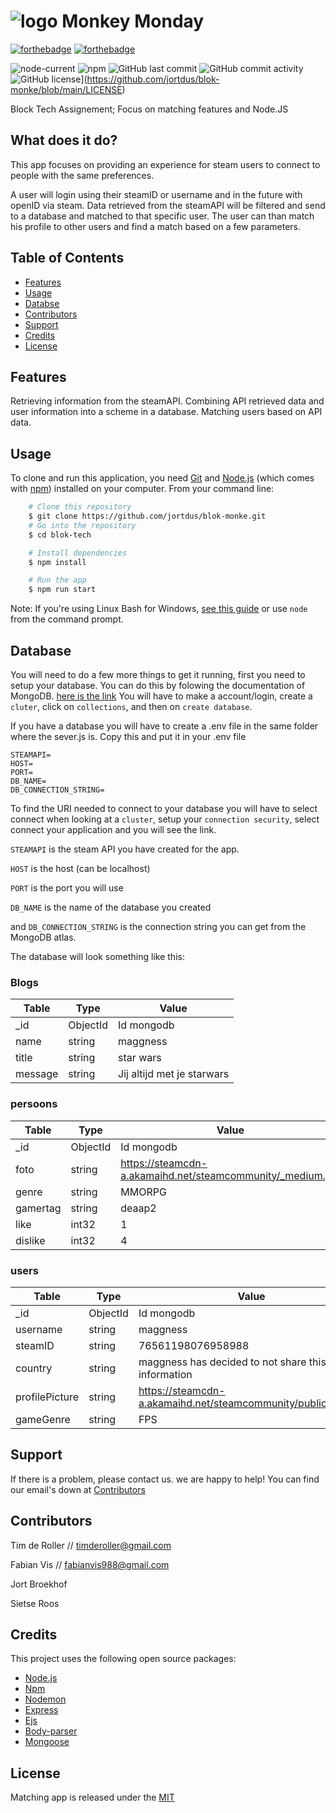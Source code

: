 # ![logo](https://user-images.githubusercontent.com/30145681/112718115-386f1a80-8ef1-11eb-9a50-d0c9ffd422ab.png) Monkey Monday

[![forthebadge](https://forthebadge.com/images/badges/built-with-love.svg)](https://blok-monke.herokuapp.com/)
[![forthebadge](https://forthebadge.com/images/badges/check-it-out.svg)](https://blok-monke.herokuapp.com/)

![node-current](https://img.shields.io/node/v/npm)
![npm](https://img.shields.io/npm/v/npm)
![GitHub last commit](https://img.shields.io/github/last-commit/jortdus/blok-monke)
![GitHub commit activity](https://img.shields.io/github/commit-activity/m/jortdus/blok-monke)
![GitHub license](https://img.shields.io/github/license/jortdus/blok-monke)](https://github.com/jortdus/blok-monke/blob/main/LICENSE)

Block Tech Assignement; Focus on matching features and Node.JS

## What does it do?
This app focuses on providing an experience for steam users to connect to people with the same preferences. 

A user will login using their steamID or username and in the future with openID via steam. Data retrieved from the steamAPI will be filtered and send to a database and matched to that specific user. The user can than match his profile to other users and find a match based on a few parameters. 

## Table of Contents
* [Features](#features)
* [Usage](#usage)
* [Databse](#Database)
* [Contributors](#Contributors)
* [Support](#support)
* [Credits](#credits)
* [License](#license)

## Features
Retrieving information from the steamAPI.
Combining API retrieved data and user information into a scheme in a database.
Matching users based on API data.

## Usage
To clone and run this application, you need [Git](https://git-scm.com/) and [Node.js](https://nodejs.org/en/) (which comes with [npm](https://www.npmjs.com/)) installed on your computer. From your command line:

```bash
    # Clone this repository
    $ git clone https://github.com/jortdus/blok-monke.git
    # Go into the repository
    $ cd blok-tech

    # Install dependencies
    $ npm install

    # Run the app
    $ npm run start
```

Note: If you're using Linux Bash for Windows, [see this guide](https://www.howtogeek.com/261575/how-to-run-graphical-linux-desktop-applications-from-windows-10s-bash-shell/) or use `node` from the command prompt.

## Database
You will need to do a few more things to get it running, first you need to setup your database. You can do this by folowing the documentation of MongoDB. [here is the link](https://docs.mongodb.com/guides/server/drivers/) You will have to make a account/login, create a `cluter`, click on `collections`, and then on `create database`.

If you have a database you will have to create a .env file in the same folder where the sever.js is. 
Copy this and put it in your .env file
```
STEAMAPI=
HOST=
PORT=
DB_NAME= 
DB_CONNECTION_STRING=
```

To find the URI needed to connect to your database you will have to select connect when looking at a `cluster`, setup your `connection security`, select connect your application and you will see the link.

`STEAMAPI` is the steam API you have created for the app.

`HOST` is the host (can be localhost)

`PORT` is the port you will use

`DB_NAME` is the name of the database you created

and `DB_CONNECTION_STRING` is the connection string you can get from the MongoDB atlas.

The database will look something like this:
### Blogs
| Table | Type | Value |
| --- | --- | --- |
| _id | ObjectId | Id mongodb |
| name | string | maggness |
| title | string | star wars |
| message | string | Jij altijd met je starwars |

### persoons
| Table | Type | Value |
| --- | --- | --- |
| _id | ObjectId | Id mongodb |
| foto | string | https://steamcdn-a.akamaihd.net/steamcommunity/_medium.jpg |
| genre | string | MMORPG |
| gamertag | string | deaap2 |
| like | int32 | 1 |
| dislike | int32 | 4 |

### users
| Table | Type | Value |
| --- | --- | --- |
| _id | ObjectId | Id mongodb |
| username | string | maggness |
| steamID | string | 76561198076958988 |
| country | string | maggness has decided to not share this information |
| profilePicture | string | https://steamcdn-a.akamaihd.net/steamcommunity/public/images |
| gameGenre | string  | FPS |

## Support
If there is a problem, please contact us. we are happy to help! You can find our email's down at [Contributors](https://github.com/Jortdus/blok-monke/wiki/readme#Contributors)

## Contributors
Tim de Roller // [timderoller@gmail.com](timderoller@gmail.com)

Fabian Vis // [fabianvis988@gmail.com](fabianvis988@gmail.com)

Jort Broekhof 

Sietse Roos

## Credits
This project uses the following open source packages:

+ [Node.js](https://nodejs.org/en/)
+ [Npm](https://www.npmjs.com/)
+ [Nodemon](https://nodemon.io/)
+ [Express](http://expressjs.com/)
+ [Ejs](http://ejs.co/)
+ [Body-parser](https://www.npmjs.com/package/body-parser)
+ [Mongoose](https://mongoosejs.com/)

## License
Matching app is released under the [MIT](https://github.com/jortdus/blok-monke/blob/main/LICENSE)
